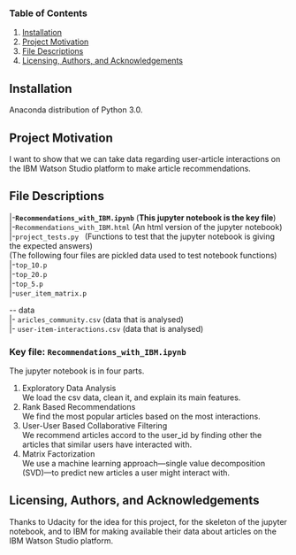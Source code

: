 ### Table of Contents

1. [Installation](#installation)
2. [Project Motivation](#motivation)
3. [File Descriptions](#files)
4. [Licensing, Authors, and Acknowledgements](#licensing)

## Installation <a name="installation"></a>
Anaconda distribution of Python 3.0. 

## Project Motivation<a name="motivation"></a>

I want to show that we can take data regarding user-article interactions on the IBM Watson Studio platform to make article recommendations.

## File Descriptions <a name="files"></a>

|-**`Recommendations_with_IBM.ipynb`** (**This jupyter notebook is the key file**)  
|-`Recommendations_with_IBM.html`  (An html version of the jupyter notebook)      
|-`project_tests.py `              (Functions to test that the jupyter notebook is giving the expected answers)   
(The following four files are pickled data used to test notebook functions)  
|-`top_10.p`    
|-`top_20.p`   
|-`top_5.p`   
|-`user_item_matrix.p`   

-- data  
|- `aricles_community.csv`  (data that is analysed)       
|- `user-item-interactions.csv`  (data that is analysed)      
  

### Key file: `Recommendations_with_IBM.ipynb`
The jupyter notebook is in four parts.  
1) Exploratory Data Analysis  
We load the csv data, clean it, and explain its main features.  
2) Rank Based Recommendations  
We find the most popular articles based on the most interactions.  
3) User-User Based Collaborative Filtering  
We recommend articles accord to the user_id by finding other the articles that similar users have interacted with.  
6) Matrix Factorization  
We use a machine learning approach—single value decomposition (SVD)—to predict new articles a user might interact with.  


## Licensing, Authors, and Acknowledgements <a name="licensing"></a>
Thanks to Udacity for the idea for this project, for the skeleton of the jupyter notebook, and to IBM for making available their data about articles on the IBM Watson Studio platform.
